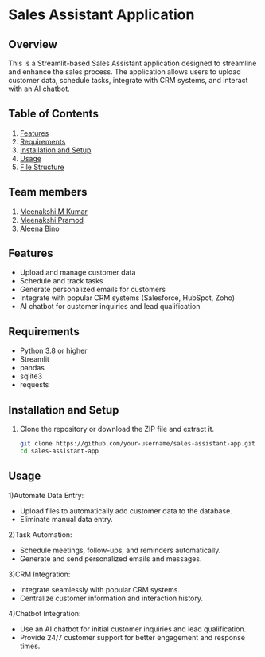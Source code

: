 # Sales Assistant Application

## Overview
This is a Streamlit-based Sales Assistant application designed to streamline and enhance the sales process. The application allows users to upload customer data, schedule tasks, integrate with CRM systems, and interact with an AI chatbot.

## Table of Contents
1. [Features](#features)
2. [Requirements](#requirements)
3. [Installation and Setup](#installation-and-setup)
4. [Usage](#usage)
5. [File Structure](#file-structure)

## Team members
1. [Meenakshi M Kumar](https://github.com/Meenakshimkumar)
2. [Meenakshi Pramod](https://github.com/MeenakshiPramod)
3. [Aleena Bino](https://github.com/aleena24bino)

## Features
- Upload and manage customer data
- Schedule and track tasks
- Generate personalized emails for customers
- Integrate with popular CRM systems (Salesforce, HubSpot, Zoho)
- AI chatbot for customer inquiries and lead qualification

## Requirements
- Python 3.8 or higher
- Streamlit
- pandas
- sqlite3
- requests

## Installation and Setup
1. Clone the repository or download the ZIP file and extract it.
   ```bash
   git clone https://github.com/your-username/sales-assistant-app.git
   cd sales-assistant-app

## Usage
1)Automate Data Entry:

* Upload files to automatically add customer data to the database.
* Eliminate manual data entry.

2)Task Automation:

* Schedule meetings, follow-ups, and reminders automatically.
* Generate and send personalized emails and messages.

3)CRM Integration:

* Integrate seamlessly with popular CRM systems.
* Centralize customer information and interaction history.

4)Chatbot Integration:

* Use an AI chatbot for initial customer inquiries and lead qualification.
* Provide 24/7 customer support for better engagement and response times.

